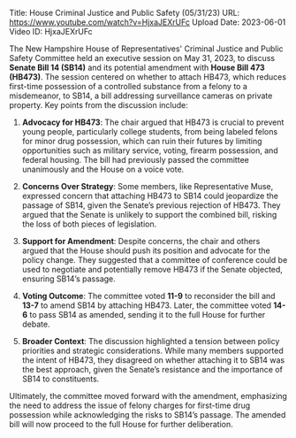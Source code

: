 Title: House Criminal Justice and Public Safety (05/31/23)
URL: https://www.youtube.com/watch?v=HjxaJEXrUFc
Upload Date: 2023-06-01
Video ID: HjxaJEXrUFc

The New Hampshire House of Representatives' Criminal Justice and Public Safety Committee held an executive session on May 31, 2023, to discuss **Senate Bill 14 (SB14)** and its potential amendment with **House Bill 473 (HB473)**. The session centered on whether to attach HB473, which reduces first-time possession of a controlled substance from a felony to a misdemeanor, to SB14, a bill addressing surveillance cameras on private property. Key points from the discussion include:

1. **Advocacy for HB473**: The chair argued that HB473 is crucial to prevent young people, particularly college students, from being labeled felons for minor drug possession, which can ruin their futures by limiting opportunities such as military service, voting, firearm possession, and federal housing. The bill had previously passed the committee unanimously and the House on a voice vote.

2. **Concerns Over Strategy**: Some members, like Representative Muse, expressed concern that attaching HB473 to SB14 could jeopardize the passage of SB14, given the Senate’s previous rejection of HB473. They argued that the Senate is unlikely to support the combined bill, risking the loss of both pieces of legislation.

3. **Support for Amendment**: Despite concerns, the chair and others argued that the House should push its position and advocate for the policy change. They suggested that a committee of conference could be used to negotiate and potentially remove HB473 if the Senate objected, ensuring SB14’s passage.

4. **Voting Outcome**: The committee voted **11-9** to reconsider the bill and **13-7** to amend SB14 by attaching HB473. Later, the committee voted **14-6** to pass SB14 as amended, sending it to the full House for further debate.

5. **Broader Context**: The discussion highlighted a tension between policy priorities and strategic considerations. While many members supported the intent of HB473, they disagreed on whether attaching it to SB14 was the best approach, given the Senate’s resistance and the importance of SB14 to constituents.

Ultimately, the committee moved forward with the amendment, emphasizing the need to address the issue of felony charges for first-time drug possession while acknowledging the risks to SB14’s passage. The amended bill will now proceed to the full House for further deliberation.